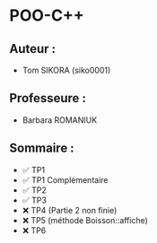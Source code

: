 # POO-C++

## Auteur :
- Tom SIKORA (siko0001)

## Professeure :
- Barbara ROMANIUK

## Sommaire :
- ✅ TP1
- ✅ TP1 Complémentaire
- ✅ TP2
- ✅ TP3
- ❌ TP4 (Partie 2 non finie)
- ❌ TP5 (méthode Boisson::affiche)
- ❌ TP6
